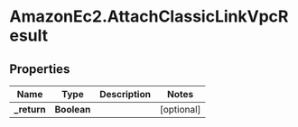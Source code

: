 # AmazonEc2.AttachClassicLinkVpcResult

## Properties

Name | Type | Description | Notes
------------ | ------------- | ------------- | -------------
**_return** | **Boolean** |  | [optional] 


